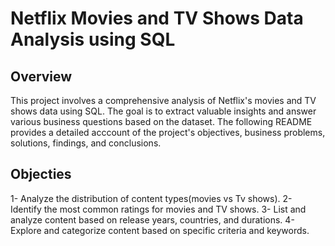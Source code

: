 # Netflix Movies and TV Shows Data Analysis using SQL

## Overview
This project involves a comprehensive analysis of Netflix's movies and TV shows data using SQL. The goal is to extract valuable insights and answer various business questions based on the dataset. The following README provides a detailed acccount of the project's objectives, business problems, solutions, findings, and conclusions.

## Objecties
1- Analyze the distribution of content types(movies vs Tv shows).
2- Identify the most common ratings for movies and TV shows.
3- List and analyze content based on release years, countries, and durations.
4- Explore and categorize content based on specific criteria and keywords.
